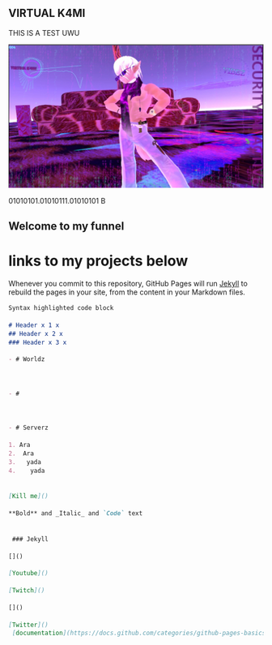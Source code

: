 ## VIRTUAL K4MI
THIS IS A TEST UWU                         















![image](https://raw.githubusercontent.com/VIRTUAL-K4MI-CLUB/Master/gh-pages/274081922_703899790605229_7128817054304030362_n.jpg)






















01010101.01010111.01010101 B
## Welcome to my funnel

# links to my projects below



Whenever you commit to this repository, GitHub Pages will run [Jekyll](https://jekyllrb.com/) to rebuild the pages in your site, from the content in your Markdown files.


```markdown
Syntax highlighted code block

# Header x 1 x
## Header x 2 x
### Header x 3 x

- # Worldz



- #



- # Serverz

1. Ara
2.  Ara
3.   yada
4.    yada


[Kill me]()

**Bold** and _Italic_ and `Code` text


 ### Jekyll

[]()

[Youtube]()

[Twitch]()

[]()

[Twitter]()
 [documentation](https://docs.github.com/categories/github-pages-basics/)
